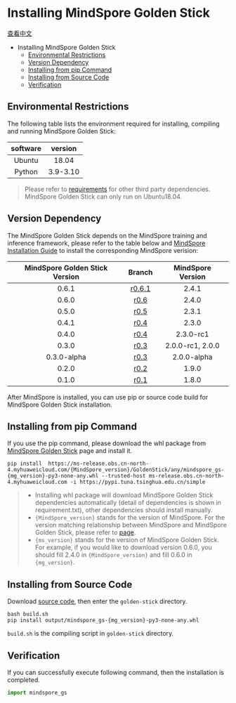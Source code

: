 # Installing MindSpore Golden Stick

[查看中文](../docs_zh_cn/install.md)

<!-- TOC -->

- Installing MindSpore Golden Stick
    - [Environmental Restrictions](#environmental-restrictions)
    - [Version Dependency](#version-dependency)
    - [Installing from pip Command](#installing-from-pip-command)
    - [Installing from Source Code](#installing-from-source-code)
    - [Verification](#verification)

<!-- /TOC -->

## Environmental Restrictions

The following table lists the environment required for installing, compiling and running MindSpore Golden Stick:

| software | version  |
| :-----: | :-----: |
| Ubuntu  |  18.04  |
| Python  |  3.9-3.10 |

> Please refer to [requirements](https://gitee.com/mindspore/golden-stick/blob/r0.6.1/requirements.txt) for other third party dependencies.
> MindSpore Golden Stick can only run on Ubuntu18.04.

## Version Dependency

The MindSpore Golden Stick depends on the MindSpore training and inference framework, please refer to the table below and [MindSpore Installation Guide](https://mindspore.cn/install) to install the corresponding MindSpore verision:

| MindSpore Golden Stick Version |                         Branch                               | MindSpore Version |
| :---------------------: | :-----------------------------------------------------------------: | :-------: |
|          0.6.1          | [r0.6.1](https://gitee.com/mindspore/golden-stick/tree/r0.6.1/)     |   2.4.1   |
|          0.6.0          | [r0.6](https://gitee.com/mindspore/golden-stick/tree/r0.6.0/)       |   2.4.0   |
|          0.5.0          | [r0.5](https://gitee.com/mindspore/golden-stick/tree/r0.5.0/)       |   2.3.1   |
|          0.4.1          | [r0.4](https://gitee.com/mindspore/golden-stick/tree/r0.4.1/)       |   2.3.0   |
|          0.4.0          | [r0.4](https://gitee.com/mindspore/golden-stick/tree/r0.4/)         |   2.3.0-rc1   |
|          0.3.0          | [r0.3](https://gitee.com/mindspore/golden-stick/tree/r0.3/)         |   2.0.0-rc1, 2.0.0   |
|       0.3.0-alpha       | [r0.3](https://gitee.com/mindspore/golden-stick/tree/v0.3.0-alpha/) |   2.0.0-alpha   |
|          0.2.0          | [r0.2](https://gitee.com/mindspore/golden-stick/tree/r0.2/)         |   1.9.0   |
|          0.1.0          | [r0.1](https://gitee.com/mindspore/golden-stick/tree/r0.1/)         |   1.8.0   |

After MindSpore is installed, you can use pip or source code build for MindSpore Golden Stick installation.

## Installing from pip Command

If you use the pip command, please download the whl package from [MindSpore Golden Stick](https://www.mindspore.cn/versions/en) page and install it.

```shell
pip install  https://ms-release.obs.cn-north-4.myhuaweicloud.com/{MindSpore_version}/GoldenStick/any/mindspore_gs-{mg_version}-py3-none-any.whl --trusted-host ms-release.obs.cn-north-4.myhuaweicloud.com -i https://pypi.tuna.tsinghua.edu.cn/simple
```

> - Installing whl package will download MindSpore Golden Stick dependencies automatically (detail of dependencies is shown in requirement.txt),  other dependencies should install manually.
> - `{MindSpore_version}` stands for the version of MindSpore. For the version matching relationship between MindSpore and MindSpore Golden Stick, please refer to [page](https://www.mindspore.cn/versions).
> - `{ms_version}` stands for the version of MindSpore Golden Stick. For example, if you would like to download version 0.6.0, you should fill 2.4.0 in `{MindSpore_version}` and fill 0.6.0 in `{mg_version}`.

## Installing from Source Code

Download [source code](https://gitee.com/mindspore/golden-stick), then enter the `golden-stick` directory.

```shell
bash build.sh
pip install output/mindspore_gs-{mg_version}-py3-none-any.whl
```

`build.sh` is the compiling script in `golden-stick` directory.

## Verification

If you can successfully execute following command, then the installation is completed.

```python
import mindspore_gs
```

